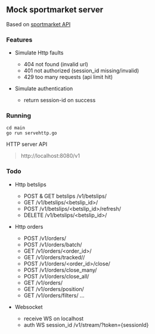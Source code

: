 ## Mock sportmarket server

Based on [sportmarket API](https://api.sportmarket.com/docs/api/contents)

### Features


* Simulate Http faults
    * 404 not found (invalid url)
    * 401 not authorized (session_id missing/invalid)
    * 429 too many requests (api limit hit)

* Simulate authentication
    * return session-id on success



### Running

```
cd main
go run servehttp.go
```

HTTP server API
> http://localhost:8080/v1

### Todo

* Http betslips
   * POST & GET betslips /v1/betslips/
   * GET /v1/betslips/<betslip_id>/
   * POST /v1/betslips/<betslip_id>/refresh/
   * DELETE /v1/betslips/<betslip_id>/


* Http orders
   * POST /v1/orders/
   * POST /v1/orders/batch/
   * GET /v1/orders/<order_id>/
   * GET /v1/orders/tracked/<uuid>/
   * POST /v1/orders/<order_id>/close/
   * POST /v1/orders/close_many/
   * POST /v1/orders/close_all/
   * GET /v1/orders/
   * GET /v1/orders/position/
   * GET /v1/orders/filters/ ...

* Websocket
   * receive WS on localhost 
   * auth WS session_id /v1/stream/?token={sessionId}
